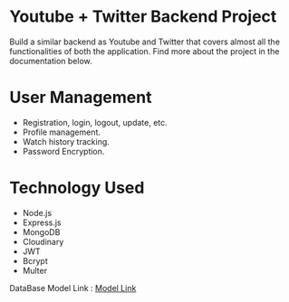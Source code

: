 # Youtube + Twitter Backend Project
Build a similar backend as Youtube and Twitter that covers almost all the functionalities of both the application. Find more about the project in the documentation below.

# User Management
- Registration, login, logout, update, etc.
- Profile management.
- Watch history tracking.
- Password Encryption.

# Technology Used
- Node.js
- Express.js
- MongoDB
- Cloudinary
- JWT
- Bcrypt
- Multer


 DataBase Model Link :  [Model Link](https://app.eraser.io/workspace/u96c6QlhTnZGcJ2FTroP)
